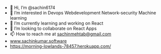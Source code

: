 - 👋 Hi, I’m @sachin6174
- 👀 I’m interested in Devops Webdevelopment Network-security Machine learning
- 🌱 I’m currently learning and working on React
- 💞️ I’m looking to collaborate on React Apps
- 📫 How to reach me at sachinmehtab@gmail.com
- www.sachinkumar.software
- https://morning-lowlands-78457.herokuapp.com/
<!---
sachin6174/sachin6174 is a ✨ special ✨ repository because its `README.md` (this file) appears on your GitHub profile.
You can click the Preview link to take a look at your changes.
--->
